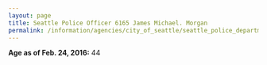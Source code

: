 ```yaml
---
layout: page
title: Seattle Police Officer 6165 James Michael. Morgan
permalink: /information/agencies/city_of_seattle/seattle_police_department/copbook/6165/
---
```


**Age as of Feb. 24, 2016:** 44

